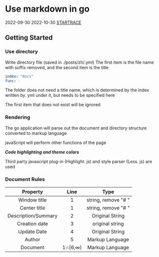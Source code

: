 # Use markdown in go

2022-09-30
2022-10-30
[STARTRACE](/)

## Getting Started

### Use directory

Write directory file (saved in ./posts/zh/.yml)
The first item is the file name with suffix removed, and the second item is the title

```yml
index: "Docs"
func: -
```

The folder does not need a title name, which is determined by the index written by. yml under it, but needs to be specified here

The first item that does not exist will be ignored

### Rendering

The go application will parse out the document and directory structure converted to markup language

javaScript will perform other functions of the page

***Code highlighting and theme colors***

Third party javascript plug-in (Highlight. js) and style parser (Less. js) are used

### Document Rules

|Property | Line | Type|
| :---:     | :----: |:---:|
|Window title | 1 | string, remove "# "|
|Center title | 1 | string, remove "# "|
|Description/Summary | 2 | Original String|
|Creation date | 3 | original string|
|Update Date | 4 | Original String|
|Author | 5 | Markup Language|
|Document |1∩[6,∞)| Markup Language|
